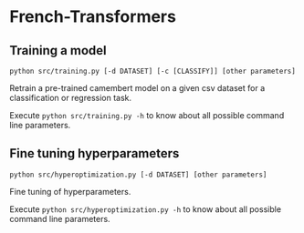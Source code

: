 # French-Transformers

## Training a model

`python src/training.py [-d DATASET] [-c [CLASSIFY]] [other parameters]`

Retrain a pre-trained camembert model on a given csv dataset for a classification or regression task.

Execute `python src/training.py -h` to know about all possible command line parameters.

## Fine tuning hyperparameters

`python src/hyperoptimization.py [-d DATASET] [other parameters]`

Fine tuning of hyperparameters.

Execute `python src/hyperoptimization.py -h` to know about all possible command line parameters.